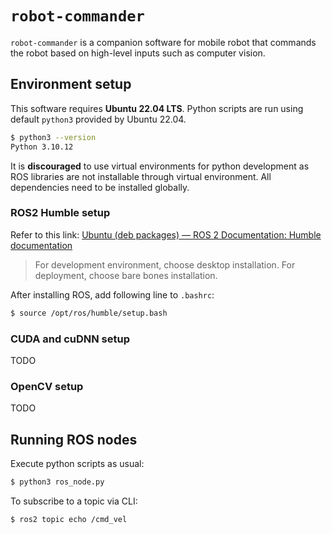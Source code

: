 
# `robot-commander`

`robot-commander` is a companion software for mobile robot that commands the robot based on high-level inputs such as computer vision.

## Environment setup
This software requires **Ubuntu 22.04 LTS**. Python scripts are run using default `python3` provided by Ubuntu 22.04.
```bash
$ python3 --version
Python 3.10.12
```
It is **discouraged** to use virtual environments for python development as ROS libraries are not installable through virtual environment. All dependencies need to be installed globally.

### ROS2 Humble setup
Refer to this link: [Ubuntu (deb packages) — ROS 2 Documentation: Humble documentation](https://docs.ros.org/en/humble/Installation/Ubuntu-Install-Debs.html)

> For development environment, choose desktop installation.
> For deployment, choose bare bones installation.

After installing ROS, add following line to `.bashrc`:
```bash
$ source /opt/ros/humble/setup.bash
```

### CUDA and cuDNN setup
TODO

### OpenCV setup
TODO

## Running ROS nodes
Execute python scripts as usual:
```bash
$ python3 ros_node.py
```

To subscribe to a topic via CLI:
```bash
$ ros2 topic echo /cmd_vel
```
